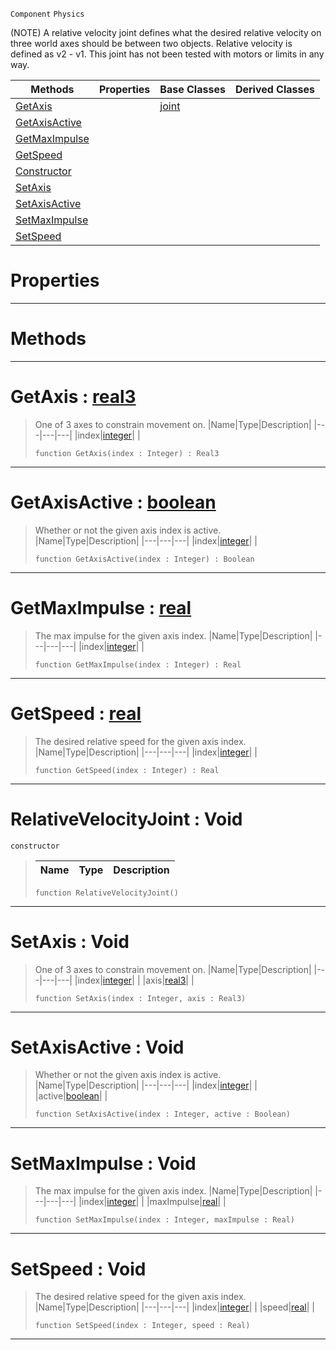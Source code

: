  `Component` `Physics`



(NOTE) A relative velocity joint defines what the desired relative velocity on three world axes should be between two objects. Relative velocity is defined as v2 - v1. This joint has not been tested with motors or limits in any way.

|Methods|Properties|Base Classes|Derived Classes|
|---|---|---|---|
|[ GetAxis](https://github.com/ZilchEngine/ZilchDocs/blob/master/code_reference/class_reference/relativevelocityjoint.markdown#getaxis-zero-engine-docu)| |[joint](https://github.com/ZilchEngine/ZilchDocs/blob/master/code_reference/class_reference/joint.markdown)| |
|[ GetAxisActive](https://github.com/ZilchEngine/ZilchDocs/blob/master/code_reference/class_reference/relativevelocityjoint.markdown#getaxisactive-zero-engin)| | | |
|[ GetMaxImpulse](https://github.com/ZilchEngine/ZilchDocs/blob/master/code_reference/class_reference/relativevelocityjoint.markdown#getmaximpulse-zero-engin)| | | |
|[ GetSpeed](https://github.com/ZilchEngine/ZilchDocs/blob/master/code_reference/class_reference/relativevelocityjoint.markdown#getspeed-zero-engine-doc)| | | |
|[ Constructor](https://github.com/ZilchEngine/ZilchDocs/blob/master/code_reference/class_reference/relativevelocityjoint.markdown#relativevelocityjoint-vo)| | | |
|[ SetAxis](https://github.com/ZilchEngine/ZilchDocs/blob/master/code_reference/class_reference/relativevelocityjoint.markdown#setaxis-void)| | | |
|[ SetAxisActive](https://github.com/ZilchEngine/ZilchDocs/blob/master/code_reference/class_reference/relativevelocityjoint.markdown#setaxisactive-void)| | | |
|[ SetMaxImpulse](https://github.com/ZilchEngine/ZilchDocs/blob/master/code_reference/class_reference/relativevelocityjoint.markdown#setmaximpulse-void)| | | |
|[ SetSpeed](https://github.com/ZilchEngine/ZilchDocs/blob/master/code_reference/class_reference/relativevelocityjoint.markdown#setspeed-void)| | | |


 #  Properties


---  
 #  Methods


---  
 #  GetAxis : [real3](https://github.com/ZilchEngine/ZilchDocs/blob/master/code_reference/nada_base_types/real3.markdown)

> One of 3 axes to constrain movement on.
> |Name|Type|Description|
> |---|---|---|
> |index|[integer](https://github.com/ZilchEngine/ZilchDocs/blob/master/code_reference/nada_base_types/integer.markdown)| |
> ``` lang=cpp, name=Nada
> function GetAxis(index : Integer) : Real3
> ``` 


---  
 #  GetAxisActive : [boolean](https://github.com/ZilchEngine/ZilchDocs/blob/master/code_reference/nada_base_types/boolean.markdown)

> Whether or not the given axis index is active.
> |Name|Type|Description|
> |---|---|---|
> |index|[integer](https://github.com/ZilchEngine/ZilchDocs/blob/master/code_reference/nada_base_types/integer.markdown)| |
> ``` lang=cpp, name=Nada
> function GetAxisActive(index : Integer) : Boolean
> ``` 


---  
 #  GetMaxImpulse : [real](https://github.com/ZilchEngine/ZilchDocs/blob/master/code_reference/nada_base_types/real.markdown)

> The max impulse for the given axis index.
> |Name|Type|Description|
> |---|---|---|
> |index|[integer](https://github.com/ZilchEngine/ZilchDocs/blob/master/code_reference/nada_base_types/integer.markdown)| |
> ``` lang=cpp, name=Nada
> function GetMaxImpulse(index : Integer) : Real
> ``` 


---  
 #  GetSpeed : [real](https://github.com/ZilchEngine/ZilchDocs/blob/master/code_reference/nada_base_types/real.markdown)

> The desired relative speed for the given axis index.
> |Name|Type|Description|
> |---|---|---|
> |index|[integer](https://github.com/ZilchEngine/ZilchDocs/blob/master/code_reference/nada_base_types/integer.markdown)| |
> ``` lang=cpp, name=Nada
> function GetSpeed(index : Integer) : Real
> ``` 


---  
 #  RelativeVelocityJoint : Void

 `constructor`

> 
> |Name|Type|Description|
> |---|---|---|
> ``` lang=cpp, name=Nada
> function RelativeVelocityJoint()
> ``` 


---  
 #  SetAxis : Void

> One of 3 axes to constrain movement on.
> |Name|Type|Description|
> |---|---|---|
> |index|[integer](https://github.com/ZilchEngine/ZilchDocs/blob/master/code_reference/nada_base_types/integer.markdown)| |
> |axis|[real3](https://github.com/ZilchEngine/ZilchDocs/blob/master/code_reference/nada_base_types/real3.markdown)| |
> ``` lang=cpp, name=Nada
> function SetAxis(index : Integer, axis : Real3)
> ``` 


---  
 #  SetAxisActive : Void

> Whether or not the given axis index is active.
> |Name|Type|Description|
> |---|---|---|
> |index|[integer](https://github.com/ZilchEngine/ZilchDocs/blob/master/code_reference/nada_base_types/integer.markdown)| |
> |active|[boolean](https://github.com/ZilchEngine/ZilchDocs/blob/master/code_reference/nada_base_types/boolean.markdown)| |
> ``` lang=cpp, name=Nada
> function SetAxisActive(index : Integer, active : Boolean)
> ``` 


---  
 #  SetMaxImpulse : Void

> The max impulse for the given axis index.
> |Name|Type|Description|
> |---|---|---|
> |index|[integer](https://github.com/ZilchEngine/ZilchDocs/blob/master/code_reference/nada_base_types/integer.markdown)| |
> |maxImpulse|[real](https://github.com/ZilchEngine/ZilchDocs/blob/master/code_reference/nada_base_types/real.markdown)| |
> ``` lang=cpp, name=Nada
> function SetMaxImpulse(index : Integer, maxImpulse : Real)
> ``` 


---  
 #  SetSpeed : Void

> The desired relative speed for the given axis index.
> |Name|Type|Description|
> |---|---|---|
> |index|[integer](https://github.com/ZilchEngine/ZilchDocs/blob/master/code_reference/nada_base_types/integer.markdown)| |
> |speed|[real](https://github.com/ZilchEngine/ZilchDocs/blob/master/code_reference/nada_base_types/real.markdown)| |
> ``` lang=cpp, name=Nada
> function SetSpeed(index : Integer, speed : Real)
> ``` 


---  
 

 